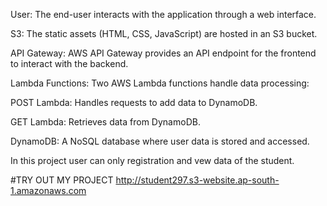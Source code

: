 User: The end-user interacts with the application through a web interface.

S3: The static assets (HTML, CSS, JavaScript) are hosted in an S3 bucket.

API Gateway: AWS API Gateway provides an API endpoint for the frontend to interact with the backend.

Lambda Functions: Two AWS Lambda functions handle data processing:

POST Lambda: Handles requests to add data to DynamoDB.

GET Lambda: Retrieves data from DynamoDB.

DynamoDB: A NoSQL database where user data is stored and accessed.

In this project user can only registration and vew data of the student. 


#TRY OUT MY PROJECT
http://student297.s3-website.ap-south-1.amazonaws.com
